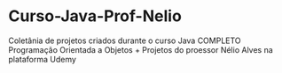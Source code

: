 # Curso-Java-Prof-Nelio
Coletânia de projetos criados durante o curso Java COMPLETO Programação Orientada a Objetos + Projetos do proessor Nélio Alves na plataforma Udemy
